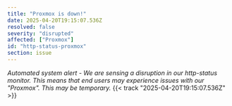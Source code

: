```yaml
---
title: "Proxmox is down!"
date: 2025-04-20T19:15:07.536Z
resolved: false
severity: "disrupted"
affected: ["Proxmox"]
id: "http-status-proxmox"
section: issue
---
```


**Automated system alert* - We are sensing a disruption in our http-status monitor. This means that end users may experience issues with our "Proxmox". This may be temporary.* {{< track "2025-04-20T19:15:07.536Z" >}}
